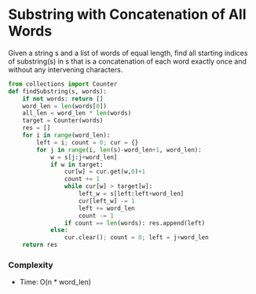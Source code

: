 # Substring with Concatenation of All Words

Given a string s and a list of words of equal length, find all starting indices of substring(s) in s that is a concatenation of each word exactly once and without any intervening characters.

```python
from collections import Counter
def findSubstring(s, words):
    if not words: return []
    word_len = len(words[0])
    all_len = word_len * len(words)
    target = Counter(words)
    res = []
    for i in range(word_len):
        left = i; count = 0; cur = {}
        for j in range(i, len(s)-word_len+1, word_len):
            w = s[j:j+word_len]
            if w in target:
                cur[w] = cur.get(w,0)+1
                count += 1
                while cur[w] > target[w]:
                    left_w = s[left:left+word_len]
                    cur[left_w] -= 1
                    left += word_len
                    count -= 1
                if count == len(words): res.append(left)
            else:
                cur.clear(); count = 0; left = j+word_len
    return res
```

### Complexity

- Time: O(n * word_len)
